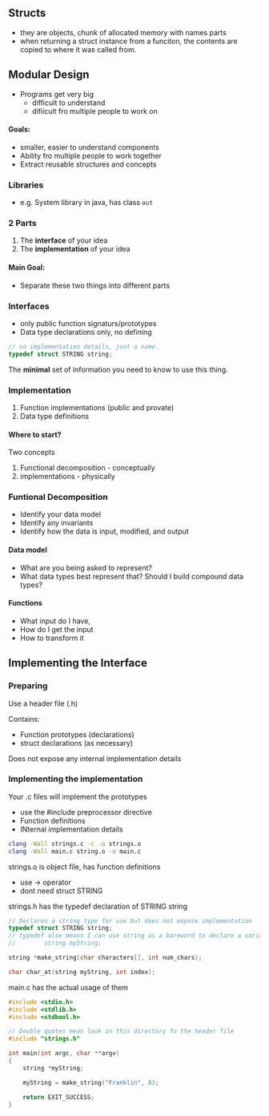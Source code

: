## Structs
- they are objects, chunk of allocated memory with names parts
- when returning a struct instance from a funciton, the contents are copied to where it was called from.

## Modular Design
- Programs get very big
    - difficult to understand
    - difiicult fro multiple people to work on

#### Goals:
- smaller, easier to understand components
- Ability fro multiple people to work together
- Extract reusable structures and concepts

### Libraries
- e.g. System library in java, has class `out`

### 2 Parts
1. The **interface** of your idea
2. The **implementation** of your idea

#### Main Goal:
- Separate these two things into different parts

### Interfaces
- only public function signaturs/prototypes
- Data type declarations only, no defining

```c
// no implementation details, just a name.
typedef struct STRING string;
```

The **minimal** set of information you need to know to use this thing.

### Implementation
1. Function implementations (public and provate)
2. Data type definitions


#### Where to start?
Two concepts
1. Functional decomposition - conceptually
2. implementations - physically

### Funtional Decomposition
- Identify your data model
- Identify any invariants
- Identify how the data is input, modified, and output

#### Data model
- What are you being asked to represent?
- What data types best represent that?
Should I build compound data types?

#### Functions
- What input do I have, 
- How do I get the input
- How to transform it

## Implementing the Interface

### Preparing
Use a header file (.h)

Contains:
- Function prototypes (declarations)
- struct declarations (as necessary)

Does not expose any internal implementation details

### Implementing the implementation
Your .c files will implement the prototypes

- use the #include preprocessor directive
- Function definitions
- INternal implementation details

```bash
clang -Wall strings.c -c -o strings.o
clang -Wall main.c string.o -o main.c
```

strings.o is object file, has function definitions
- use -> operator
- dont need struct STRING

strings.h has the typedef declaration of STRING string

```c
// Declares a string type for use but does not expose implementation
typedef struct STRING string;
// typedef alse means I can use string as a bareword to declare a variable:
//        string myString;

string *make_string(char characters[], int num_chars);

char char_at(string myString, int index);
```

main.c has the actual usage of them

```c
#include <stdio.h>
#include <stdlib.h>
#include <stdbool.h>

// Double quotes mean look in this directory fo the header file
#include "strings.h"

int main(int argc, char **argv)
{
    string *myString;

    myString = make_string("Franklin", 8);

    return EXIT_SUCCESS;
}
```
